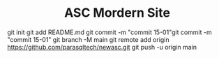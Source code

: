 
<h1 align="center">
  ASC Mordern Site
</h1>

git init
git add README.md
git commit -m "commit 15-01"git commit -m "commit 15-01"
git branch -M main
git remote add origin https://github.com/parasqltech/newasc.git
git push -u origin main






